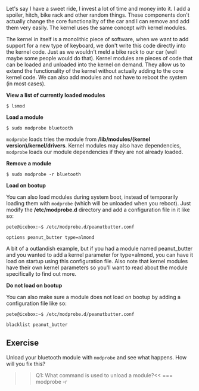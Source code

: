 Let's say I have a sweet ride, I invest a lot of time and money into it. I add a spoiler, hitch, bike rack and other random things. These components don't actually change the core functionality of the car and I can remove and add them very easily. The kernel uses the same concept with kernel modules.

The kernel in itself is a monolithic piece of software, when we want to add support for a new type of keyboard, we don't write this code directly into the kernel code. Just as we wouldn't meld a bike rack to our car (well maybe some people would do that). Kernel modules are pieces of code that can be loaded and unloaded into the kernel on demand. They allow us to extend the functionality of the kernel without actually adding to the core kernel code. We can also add modules and not have to reboot the system (in most cases).

**View a list of currently loaded modules**

```
$ lsmod
```

**Load a module**

```
$ sudo modprobe bluetooth
```

`modprobe` loads tries the module from **/lib/modules/(kernel version)/kernel/drivers**. Kernel modules may also have dependencies, `modprobe` loads our module dependencies if they are not already loaded. 

**Remove a module**

```
$ sudo modprobe -r bluetooth
```

**Load on bootup**

You can also load modules during system boot, instead of temporarily loading them with `modprobe` (which will be unloaded when you reboot). Just modify the **/etc/modprobe.d** directory and add a configuration file in it like so:

```
pete@icebox:~$ /etc/modprobe.d/peanutbutter.conf

options peanut_butter type=almond

```

A bit of a outlandish example, but if you had a module named peanut_butter and you wanted to add a kernel parameter for type=almond, you can have it load on startup using this configuration file. Also note that kernel modules have their own kernel parameters so you'll want to read about the module specifically to find out more.

**Do not load on bootup**

You can also make sure a module does not load on bootup by adding a configuration file like so:

```
pete@icebox:~$ /etc/modprobe.d/peanutbutter.conf

blacklist peanut_butter

```

## Exercise

Unload your bluetooth module with `modprobe` and see what happens. How will you fix this?

>>Q1: What command is used to unload a module?<<
=== modprobe -r
